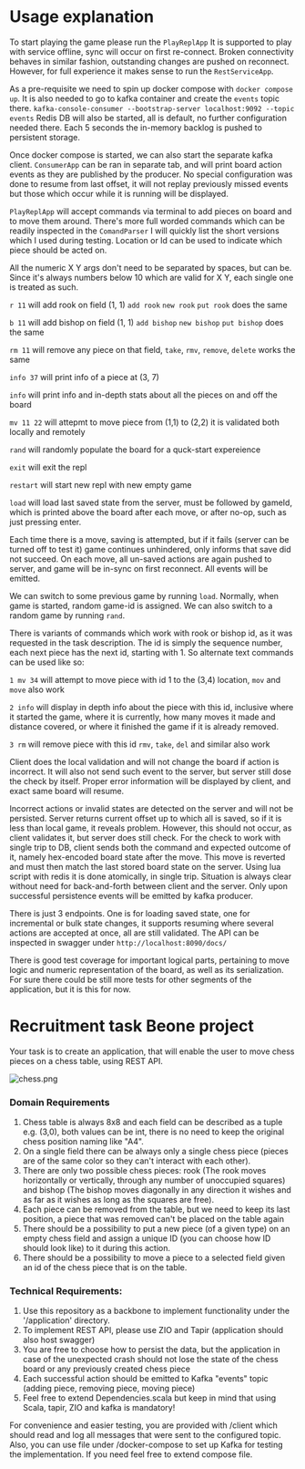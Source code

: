# Usage explanation

To start playing the game please run the `PlayReplApp`
It is supported to play with service offline, sync will occur on first re-connect.
Broken connectivity behaves in similar fashion, outstanding changes are pushed on reconnect.
However, for full experience it makes sense to run the `RestServiceApp`. 

As a pre-requisite we need to spin up docker compose with `docker compose up`.
It is also needed to go to kafka container and create the `events` topic there.
`kafka-console-consumer --bootstrap-server localhost:9092 --topic events`
Redis DB will also be started, all is default, no further configuration needed there.
Each 5 seconds the in-memory backlog is pushed to persistent storage.

Once docker compose is started, we can also start the separate kafka client.
`ConsumerApp` can be ran in separate tab, and will print board action events
as they are published by the producer. No special configuration was done to resume from
last offset, it will not replay previously missed events but those which occur while it
is running will be displayed.

`PlayReplApp` will accept commands via terminal to add pieces on board and to move them around.
There's more full worded commands which can be readily inspected in the `ComandParser`
I will quickly list the short versions which I used during testing. Location or Id can
be used to indicate which piece should be acted on.

All the numeric X Y args don't need to be separated by spaces, but can be.
Since it's always numbers below 10 which are valid for X Y, each single one is 
treated as such.

`r 11` will add rook on field (1, 1) `add rook` `new rook` `put rook` does the same

`b 11` will add bishop on field (1, 1) `add bishop` `new bishop` `put bishop` does the same

`rm 11` will remove any piece on that field, `take`, `rmv`, `remove`, `delete` works the same

`info 37` will print info of a piece at (3, 7)

`info` will print info and in-depth stats about all the pieces on and off the board

`mv 11 22` will attepmt to move piece from (1,1) to (2,2) it is validated both locally and remotely

`rand` will randomly populate the board for a quck-start expereience

`exit` will exit the repl

`restart` will start new repl with new empty game

`load` will load last saved state from the server, must be followed by gameId, which is printed
above the board  after each move, or after no-op, such as just pressing enter.

Each time there is a move, saving is attempted, but if it fails (server can be turned off to test it)
game continues unhindered, only informs that save did not succeed. On each move, all un-saved actions
are again pushed to server, and game will be in-sync on first reconnect. All events will be emitted.

We can switch to some previous game by running `load`.
Normally, when game is started, random game-id is assigned. We can also switch to a
random game by running `rand`.

There is variants of commands which work with rook or bishop id, as it was requested in the task
description. The id is simply the sequence number, each next piece has the next id, starting with 1.
So alternate text commands can be used like so:

`1 mv 34` will attempt to move piece with id 1 to the (3,4) location, `mov` and `move` also work

`2 info` will display in depth info about the piece with this id, inclusive where it started the game,
where it is currently, how many moves it made and distance covered, or where it finished the game if it is already removed.

`3 rm` will remove piece with this id `rmv`, `take`, `del` and similar also work

Client does the local validation and will not change the board if action is incorrect.
It will also not send such event to the server, but server still dose the check by itself.
Proper error information will be displayed by client, and exact same board will resume.

Incorrect actions or invalid states are detected on the server and will not be persisted. Server
returns current offset up to which all is saved, so if it is less than local game, it reveals
problem. However, this should not occur, as client validates it, but server does still check.
For the check to work with single trip to DB, client sends both the command and expected outcome
of it, namely hex-encoded board state after the move. This move is reverted and must then match
the last stored board state on the server. Using lua script with redis it is done atomically,
in single trip. Situation is always clear without need for back-and-forth between client and the
server. Only upon successful persistence events will be emitted by kafka producer.

There is just 3 endpoints. One is for loading saved state, one for incremental or bulk state
changes, it supports resuming where several actions are accepted at once, all are still 
validated. The API can be inspected in swagger under `http://localhost:8090/docs/`

There is good test coverage for important logical parts, pertaining to move logic and
numeric representation of the board, as well as its serialization. For sure there could
be still more tests for other segments of the application, but it is this for now.

# Recruitment task Beone project

Your task is to create an application, that will enable the user to move chess pieces on a chess table, using REST API.

![chess.png](doc%2Fchess.png)

### Domain Requirements
1. Chess table is always 8x8 and each field can be described as a tuple e.g. (3,0), both values can be int, there is no need to keep the original chess position naming like "A4". 
1. On a single field there can be always only a single chess piece (pieces are of the same color so they can't interact with each other).
1. There are only two possible chess pieces: rook (The rook moves horizontally or vertically, through any number of unoccupied squares) and bishop (The bishop moves diagonally in any direction it wishes and as far as it wishes as long as the squares are free).
1. Each piece can be removed from the table, but we need to keep its last position, a piece that was removed can't be placed on the table again
1. There should be a possibility to put a new piece (of a given type) on an empty chess field and assign a unique ID (you can choose how ID should look like) to it during this action.
1. There should be a possibility to move a piece to a selected field given an id of the chess piece that is on the table.

### Technical Requirements:
1. Use this repository as a backbone to implement functionality under the '/application' directory.
1. To implement REST API, please use ZIO and Tapir (application should also host swagger)
1. You are free to choose how to persist the data, but the application in case of the unexpected crash should not lose the state of the chess board or any previously created chess piece
1. Each successful action should be emitted to Kafka "events" topic (adding piece, removing piece, moving piece)
1. Feel free to extend Dependencies.scala but keep in mind that using Scala, tapir, ZIO and kafka is mandatory!

For convenience and easier testing, you are provided with /client which should read and log all messages that were sent to
the configured topic. Also, you can use file under /docker-compose to set up Kafka for testing the implementation. If you need feel free to extend compose file.

